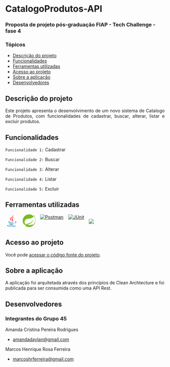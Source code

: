 # CatalogoProdutos-API

### Proposta de projeto pós-graduação FIAP - Tech Challenge - fase 4

### Tópicos

- [Descrição do projeto](#descrição-do-projeto)
- [Funcionalidades](#funcionalidades)
- [Ferramentas utilizadas](#ferramentas-utilizadas)
- [Acesso ao projeto](#acesso-ao-projeto)
- [Sobre a aplicação](#sobre-a-aplicação)
- [Desenvolvedores](#desenvolvedores)

## Descrição do projeto

<p align="justify">
Este projeto apresenta o desenvolvimento de um novo sistema de Catalogo de Produtos, com funcionalidades de cadastrar, buscar, alterar, listar e excluir produtos.
</p>

## Funcionalidades

`Funcionalidade 1:` Cadastrar

`Funcionalidade 2:` Buscar

`Funcionalidade 3:` Alterar

`Funcionalidade 4:` Listar

`Funcionalidade 5:` Excluir


## Ferramentas utilizadas
<div style="display: flex; gap: 15px">
<a href="https://www.java.com" target="_blank"> 
    <img src="https://raw.githubusercontent.com/devicons/devicon/master/icons/java/java-original.svg" alt="Java" width="40" height="40"/> 
</a>

<a href="https://spring.io/" target="_blank"> 
    <img src="https://raw.githubusercontent.com/devicons/devicon/master/icons/spring/spring-original.svg" alt="Spring" width="40" height="40"/> 
</a>

<a href="https://www.postman.com/" target="_blank"> 
    <img src="https://cdn.jsdelivr.net/gh/devicons/devicon@latest/icons/postman/postman-original.svg" alt="Postman" width="40" /> 
</a>

<a href="https://junit.org/junit5/" target="_blank"> 
    <img src="https://camo.githubusercontent.com/47ab606787e47aee8033b92c8f1d05c0e74b9b81904550f35a8f54e39f6c993b/68747470733a2f2f6a756e69742e6f72672f6a756e6974352f6173736574732f696d672f6a756e6974352d6c6f676f2e706e67" alt="JUnit" width="40" height="40"/> 
</a>

<a href="https://www.postgresql.org/" target="_blank"> <img src="https://cdn.jsdelivr.net/gh/devicons/devicon@latest/icons/postgresql/postgresql-plain.svg" width="40"/> </a>

</div>


## Acesso ao projeto

Você pode [acessar o código fonte do projeto](https://github.com/MarcosHRFerreira/catalogoprodutos-api.git).

## Sobre a aplicação

A aplicação foi arquitetada através dos princípios de Clean Archtecture e foi publicada para ser consumida como uma API Rest.


## Desenvolvedores

### Integrantes do Grupo 45

Amanda Cristina Pereira Rodrigues
- [amandadaylan@gmail.com ](#damandadaylan@gmail.com)

Marcos Henrique Rosa Ferreira
- [marcoshrferreira@gmail.com](#marcoshrferreira@gmail.com)
